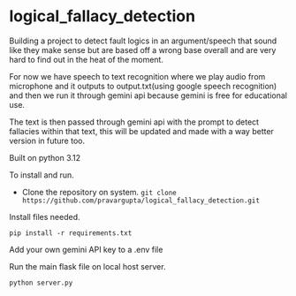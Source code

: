 # logical_fallacy_detection
Building a project to detect fault logics in an argument/speech that sound like they make sense but are based off a wrong base overall and are very hard to find out in the heat of the moment.

For now we have speech to text recognition where we play audio from microphone and it outputs to output.txt(using google speech recognition) and then we run it through gemini api because gemini is free for educational use.

The text is then passed through gemini api with the prompt to detect fallacies within that text, this will be updated and made with a way better version in future too.

Built on python 3.12

To install and run.
- Clone the repository on system.
`git clone https://github.com/pravargupta/logical_fallacy_detection.git`

Install files needed.

`pip install -r requirements.txt`

Add your own gemini API key to a .env file

Run the main flask file on local host server.

`python server.py`
